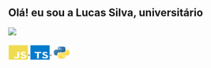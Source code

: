 ## Olá! eu sou a Lucas Silva, universitário

<div>
  <a href="https://github.com/costaProg">
  <img height="180em" src="https://github-readme-stats.vercel.app/api?username=costaProg&show_icons=true&theme=tokyonight&hide=contribs,prs"/>
</div>

<div style="display: inline_block"><br>
  <img align="center" alt="Rafa-Js" height="30" width="40" src="https://raw.githubusercontent.com/devicons/devicon/master/icons/javascript/javascript-plain.svg">
  <img align="center" alt="Rafa-Ts" height="30" width="40" src="https://raw.githubusercontent.com/devicons/devicon/master/icons/typescript/typescript-plain.svg">
  <img align="center" alt="Rafa-Python" height="30" width="40" src="https://raw.githubusercontent.com/devicons/devicon/master/icons/python/python-original.svg">
</div>

##
